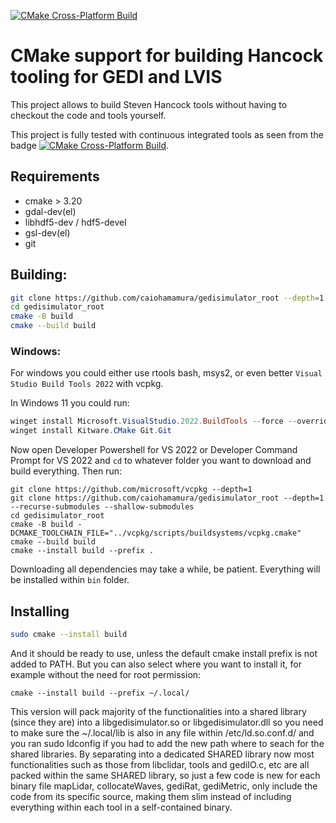 [![CMake Cross-Platform Build](https://github.com/caiohamamura/gedisimulator_root/actions/workflows/build.yaml/badge.svg)](https://github.com/caiohamamura/gedisimulator_root/actions/workflows/build.yaml)

# CMake support for building Hancock tooling for GEDI and LVIS

This project allows to build Steven Hancock tools without having to checkout the code and tools yourself.

This project is fully tested with continuous integrated tools as seen from the badge [![CMake Cross-Platform Build](https://github.com/caiohamamura/gedisimulator_root/actions/workflows/build.yaml/badge.svg)](https://github.com/caiohamamura/gedisimulator_root/actions/workflows/build.yaml).

## Requirements

 - cmake > 3.20
 - gdal-dev(el)
 - libhdf5-dev / hdf5-devel
 - gsl-dev(el)
 - git

## Building:

```bash
git clone https://github.com/caiohamamura/gedisimulator_root --depth=1 --recurse-submodules --shallow-submodules
cd gedisimulator_root
cmake -B build
cmake --build build
```

### Windows:

For windows you could either use rtools bash, msys2, or even better `Visual Studio Build Tools 2022` with vcpkg. 

In Windows 11 you could run:

```powershell
winget install Microsoft.VisualStudio.2022.BuildTools --force --override "--wait --passive --add Microsoft.VisualStudio.Component.VC.Tools.x86.x64 --add Microsoft.VisualStudio.Component.Windows11SDK.22621"
winget install Kitware.CMake Git.Git
```

Now open Developer Powershell for VS 2022 or Developer Command Prompt for VS 2022 and `cd` to whatever folder you want to download and build everything. Then run:

```
git clone https://github.com/microsoft/vcpkg --depth=1
git clone https://github.com/caiohamamura/gedisimulator_root --depth=1 --recurse-submodules --shallow-submodules
cd gedisimulator_root
cmake -B build -DCMAKE_TOOLCHAIN_FILE="../vcpkg/scripts/buildsystems/vcpkg.cmake"
cmake --build build
cmake --install build --prefix .
```

Downloading all dependencies may take a while, be patient. Everything will be installed within `bin` folder.

## Installing

```bash
sudo cmake --install build
```

And it should be ready to use, unless the default cmake install prefix is not added to PATH. But you can also select where you want to install it, for example without the need for root permission:
```
cmake --install build --prefix ~/.local/
```

This version will pack majority of the functionalities into a shared library (since they are) into a libgedisimulator.so or libgedisimulator.dll so you need to make sure the ~/.local/lib is also in any file within /etc/ld.so.conf.d/ and you ran sudo ldconfig if you had to add the new path where to seach for the shared libraries.
By separating into a dedicated SHARED library now most functionalities such as those from libclidar, tools and gediIO.c, etc are all packed within the same SHARED library, so just a few code is new for each binary file mapLidar, collocateWaves, gediRat, gediMetric, only include the code from its specific source, making them slim instead of including everything within each tool in a self-contained binary.
